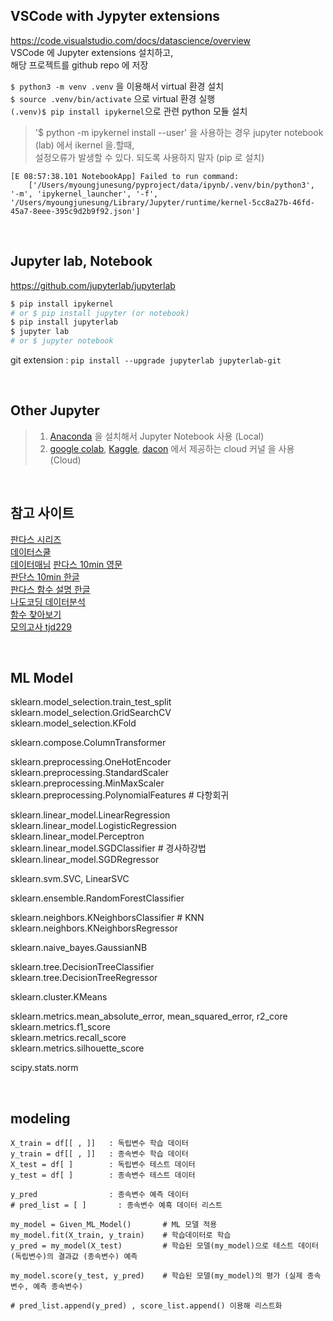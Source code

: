 ## VSCode with Jypyter extensions
https://code.visualstudio.com/docs/datascience/overview  
VSCode 에 Jupyter extensions 설치하고,  
해당 프로젝트를 github repo 에 저장  

```$ python3 -m venv .venv``` 을 이용해서 virtual 환경 설치   
```$ source .venv/bin/activate``` 으로 virtual 환경 실행   
```(.venv)$ pip install ipykernel```으로 관련 python 모듈 설치  

> '$ python -m ipykernel install --user' 을 사용하는 경우 jupyter notebook (lab) 에서 ikernel 을.할때,  
설정오류가 발생할 수 있다. 되도록 사용하지 말자 (pip 로 설치)

```
[E 08:57:38.101 NotebookApp] Failed to run command:
    ['/Users/myoungjunesung/pyproject/data/ipynb/.venv/bin/python3', '-m', 'ipykernel_launcher', '-f', '/Users/myoungjunesung/Library/Jupyter/runtime/kernel-5cc8a27b-46fd-45a7-8eee-395c9d2b9f92.json']
```
</br>

## Jupyter lab, Notebook
https://github.com/jupyterlab/jupyterlab
```bash
$ pip install ipykernel
# or $ pip install jupyter (or notebook)
$ pip install jupyterlab
$ jupyter lab  
# or $ jupyter notebook 
```
git extension : ```pip install --upgrade jupyterlab jupyterlab-git```

</br>

## Other Jupyter 
> 1. [Anaconda](https://www.anaconda.com/) 을 설치해서 Jupyter Notebook 사용  (Local)  
> 2. [google colab](https://colab.research.google.com), [Kaggle](https://www.kaggle.com), [dacon](https://dacon.io/) 에서 제공하는 cloud 커널 을 사용  (Cloud)  

</br>

## 참고 사이트

[판다스 시리즈](https://passwd.tistory.com/entry/Python-Pandas-Series-1)  
[데이터스쿨](https://datascienceschool.net/intro.html)  
[데이터매님](https://www.datamanim.com/dataset/99_pandas/pandasMain.html) 
[판다스 10min 영문](https://pandas.pydata.org/docs/user_guide/10min.html#)  
[판단스 10min 한글](https://dandyrilla.github.io/2017-08-12/pandas-10min/)  
[판다스 함수 설명 한글](https://runebook.dev/ko/docs/pandas/-index-#DataFrame)  
[나도코딩 데이터분석](https://nadocoding.tistory.com/90)  
[함수 찾아보기](https://wikidocs.net/book/7188)  
[모의고사 tjd229](http://tjd229.tistory.com/category/Computer%20Science/Data%20Science)

</br>

## ML Model

sklearn.model_selection.train_test_split   
sklearn.model_selection.GridSearchCV  
sklearn.model_selection.KFold  

sklearn.compose.ColumnTransformer  

sklearn.preprocessing.OneHotEncoder  
sklearn.preprocessing.StandardScaler    
sklearn.preprocessing.MinMaxScaler  
sklearn.preprocessing.PolynomialFeatures   # 다항회귀  

sklearn.linear_model.LinearRegression   
sklearn.linear_model.LogisticRegression  
sklearn.linear_model.Perceptron  
sklearn.linear_model.SGDClassifier        # 경사하강법  
sklearn.linear_model.SGDRegressor  

sklearn.svm.SVC, LinearSVC  

sklearn.ensemble.RandomForestClassifier  

sklearn.neighbors.KNeighborsClassifier    # KNN  
sklearn.neighbors.KNeighborsRegressor  

sklearn.naive_bayes.GaussianNB  

sklearn.tree.DecisionTreeClassifier  
sklearn.tree.DecisionTreeRegressor   

sklearn.cluster.KMeans    

sklearn.metrics.mean_absolute_error, mean_squared_error, r2_core  
sklearn.metrics.f1_score  
sklearn.metrics.recall_score   
sklearn.metrics.silhouette_score  
   
scipy.stats.norm   

</br>

## modeling
```
X_train = df[[ , ]]   : 독립변수 학습 데이터  
y_train = df[[ , ]]   : 종속변수 학습 데이터  
X_test = df[ ]        : 독립변수 테스트 데이터  
y_test = df[ ]        : 종속변수 테스트 데이터  

y_pred                : 종속변수 예측 데이터  
# pred_list = [ ]       : 종속변수 예흑 데이터 리스트  

my_model = Given_ML_Model()       # ML 모델 적용
my_model.fit(X_train, y_train)    # 학습데이터로 학습
y_pred = my_model(X_test)         # 학습된 모델(my_model)으로 테스트 데이터 (독립변수)의 결과값 (종속변수) 예측

my_model.score(y_test, y_pred)    # 학습된 모델(my_model)의 평가 (실제 종속변수, 예측 종속변수)

# pred_list.append(y_pred) , score_list.append() 이용해 리스트화  

```
